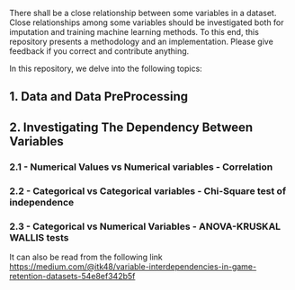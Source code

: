 There shall be a close relationship between some variables in a dataset.
Close relationships among some variables should be investigated both for imputation and training machine learning methods. 
To this end, this repository presents a methodology and an implementation. Please give feedback if you correct and contribute anything.

In this repository, we delve into the following topics:
## 1. Data and Data PreProcessing
## 2. Investigating The Dependency Between Variables
### 2.1 - Numerical Values vs Numerical variables - Correlation
### 2.2 - Categorical vs Categorical variables - Chi-Square test of independence
### 2.3 - Categorical vs Numerical Variables - ANOVA-KRUSKAL WALLIS tests


It can also be read from the following link
https://medium.com/@itk48/variable-interdependencies-in-game-retention-datasets-54e8ef342b5f
